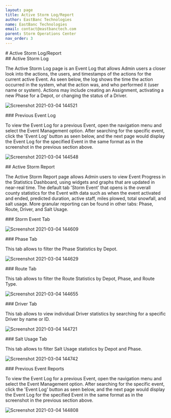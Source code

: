 ```yaml
---
layout: page
title: Active Storm Log/Report
author: EastBanc Technologies
name: EastBanc Technologies
email: contact@eastbanctech.com
parent: Storm Operations Center
nav_order: 3
---
```


<section id="Active-Storm-LogReport" markdown="1">
# Active Storm Log/Report<a name="Active-Storm-Log-Report"></a>

<section id="Active-Storm-Log" markdown="1">
## Active Storm Log<a name="Active-Storm-Log"></a>

The Active Storm Log page is an Event Log that allows Admin users a closer look into the actions, the users, and timestamps of the actions for the current active Event. As seen below, the log shows the time the action occurred in the system, what the action was, and who performed it (user name or system). Actions may include creating an Assignment, activating a new Phase for a Depot, or changing the status of a Driver. 

![Screenshot 2021-03-04 144521](/image/portal/active-storm-log.png)

<section id="Previous-Event-Log" markdown="1">
### Previous Event Log<a name="Previous-Event-Log"></a>

To view the Event Log for a previous Event, open the navigation menu and select the Event Management option. After searching for the specific event, click the 'Event Log' button as seen below, and the next page would display the Event Log for the specified Event in the same format as in the screenshot in the previous section above. 

![Screenshot 2021-03-04 144548](/image/portal/previous-event-log.png)
</section>
</section>

<section id="Active-Storm-Report" markdown="1">
## Active Storm Report<a name="Active-Storm-Report"></a>

The Active Storm Report page allows Admin users to view Event Progress in the Statistics Dashboard, using widgets and graphs that are updated in near-real time. The default tab 'Storm Event' that opens is the overall county statistics for the Event with data such as when the event activated and ended, predicted duration, active staff, miles plowed, total snowfall, and salt usage. More granular reporting can be found in other tabs: Phase, Route, Driver, and Salt Usage.

<section id="Storm-Event-Tab" markdown="1">
### Storm Event Tab<a name="Storm-Event-Tab"></a>

![Screenshot 2021-03-04 144609](/image/portal/storm-event-tab.png)
</section>

<section id="Phase-Tab" markdown="1">
### Phase Tab<a name="Phase-Tab"></a>

This tab allows to filter the Phase Statistics by Depot.

![Screenshot 2021-03-04 144629](/image/portal/phase-tab.png)
</section>

<section id="Route-Tab" markdown="1">
### Route Tab<a name="Route-Tab"></a>

This tab allows to filter the Route Statistics by Depot, Phase, and Route Type. 

![Screenshot 2021-03-04 144655](/image/portal/route-tab.png)
</section>

<section id="Driver-Tab" markdown="1">
### Driver Tab<a name="Driver-Tab"></a>

This tab allows to view individual Driver statistics by searching for a specific Driver by name or ID. 

![Screenshot 2021-03-04 144721](/image/portal/driver-tab.png)
</section>

<section id="Salt-Usage-Tab" markdown="1">
### Salt Usage Tab<a name="Salt-Usage-Tab"></a>

This tab allows to filter Salt Usage statistics by Depot and Phase. 

![Screenshot 2021-03-04 144742](/image/portal/salt-usage-tab.png)
</section>

<section id="Previous-Event-Reports" markdown="1">
### Previous Event Reports<a name="Previous-Event-Reports"></a>

To view the Event Log for a previous Event, open the navigation menu and select the Event Management option. After searching for the specific event, click the 'Event Log' button as seen below, and the next page would display the Event Log for the specified Event in the same format as in the screenshot in the previous section above. 

![Screenshot 2021-03-04 144808](/image/portal/previous-event-reports.png)
</section>
</section>
</section>
